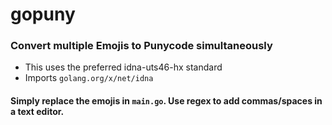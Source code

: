 # gopuny

### Convert multiple Emojis to Punycode simultaneously

* This uses the preferred idna-uts46-hx standard
* Imports `golang.org/x/net/idna`


#### Simply replace the emojis in `main.go`. Use regex to add commas/spaces in a text editor. 
